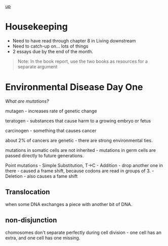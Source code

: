 [up](../index.md)

# Housekeeping

- Need to have read through chapter 8 in Living downstream
- Need to catch-up on... lots of things
- 2 essays due by the end of the month.

> Note: In the book report, use the two books as resources for a separate argument

# Environmental Disease Day One

*What are mutations?*

mutagen - increases rate of genetic change

teratogen - substances that cause harm to a growing embryo or fetus

carcinogen - something that causes cancer

about 2% of cancers are genetic - there are strong environmental ties.

mutations in somatic cells are not inherited - mutations in germ cells are passed directly to future generations.

Point mutations
	- Simple Substitution, T->C
	- Addition - drop another one in there - caused a frame shift, because codons are read in groups of 3.
	- Deletion - also causes a fame shift

## Translocation

when some DNA exchanges a piece with another bit of DNA.

## non-disjunction

chomosomes don't separate perfectly during cell division - one cell has an extra, and one cell has one missing.
